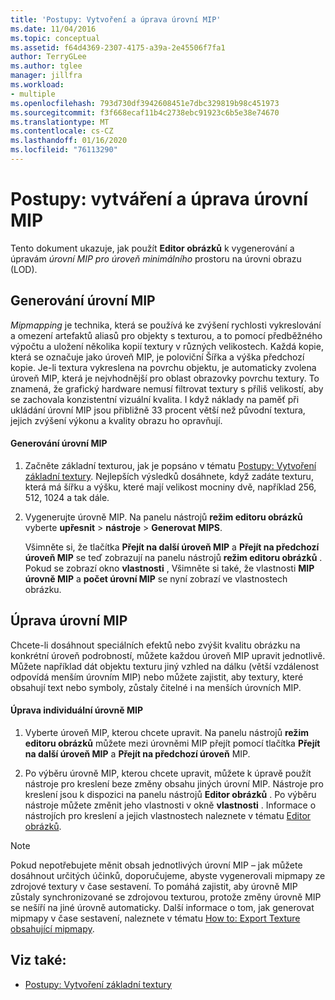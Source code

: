```yaml
---
title: 'Postupy: Vytvoření a úprava úrovní MIP'
ms.date: 11/04/2016
ms.topic: conceptual
ms.assetid: f64d4369-2307-4175-a39a-2e45506f7fa1
author: TerryGLee
ms.author: tglee
manager: jillfra
ms.workload:
- multiple
ms.openlocfilehash: 793d730df3942608451e7dbc329819b98c451973
ms.sourcegitcommit: f3f668ecaf11b4c2738ebc91923c6b5e38e74670
ms.translationtype: MT
ms.contentlocale: cs-CZ
ms.lasthandoff: 01/16/2020
ms.locfileid: "76113290"
---
```

# <a name="how-to-create-and-modify-mip-levels"></a>Postupy: vytváření a úprava úrovní MIP
Tento dokument ukazuje, jak použít **Editor obrázků** k vygenerování a úpravám *úrovní MIP pro úroveň minimálního* prostoru na úrovni obrazu (LOD).

## <a name="generating-mip-levels"></a>Generování úrovní MIP
*Mipmapping* je technika, která se používá ke zvýšení rychlosti vykreslování a omezení artefaktů aliasů pro objekty s texturou, a to pomocí předběžného výpočtu a uložení několika kopií textury v různých velikostech. Každá kopie, která se označuje jako úroveň MIP, je poloviční Šířka a výška předchozí kopie. Je-li textura vykreslena na povrchu objektu, je automaticky zvolena úroveň MIP, která je nejvhodnější pro oblast obrazovky povrchu textury. To znamená, že grafický hardware nemusí filtrovat textury s příliš velikostí, aby se zachovala konzistentní vizuální kvalita. I když náklady na paměť při ukládání úrovní MIP jsou přibližně 33 procent větší než původní textura, jejich zvýšení výkonu a kvality obrazu ho opravňují.

#### <a name="to-generate-mip-levels"></a>Generování úrovní MIP

1. Začněte základní texturou, jak je popsáno v tématu [Postupy: Vytvoření základní textury](../designers/how-to-create-a-basic-texture.md). Nejlepších výsledků dosáhnete, když zadáte texturu, která má šířku a výšku, které mají velikost mocniny dvě, například 256, 512, 1024 a tak dále.

2. Vygenerujte úrovně MIP. Na panelu nástrojů **režim editoru obrázků** vyberte **upřesnit** > **nástroje** > **Generovat MIPS**.

     Všimněte si, že tlačítka **Přejít na další úroveň MIP** a **Přejít na předchozí úroveň MIP** se teď zobrazují na panelu nástrojů **režim editoru obrázků** . Pokud se zobrazí okno **vlastnosti** , Všimněte si také, že vlastnosti **MIP úrovně MIP** a **počet úrovní MIP** se nyní zobrazí ve vlastnostech obrázku.

## <a name="modifying-mip-levels"></a>Úprava úrovní MIP
Chcete-li dosáhnout speciálních efektů nebo zvýšit kvalitu obrázku na konkrétní úroveň podrobností, můžete každou úroveň MIP upravit jednotlivě. Můžete například dát objektu texturu jiný vzhled na dálku (větší vzdálenost odpovídá menším úrovním MIP) nebo můžete zajistit, aby textury, které obsahují text nebo symboly, zůstaly čitelné i na menších úrovních MIP.

#### <a name="to-modify-an-individual-mip-level"></a>Úprava individuální úrovně MIP

1. Vyberte úroveň MIP, kterou chcete upravit. Na panelu nástrojů **režim editoru obrázků** můžete mezi úrovněmi MIP přejít pomocí tlačítka **Přejít na další úroveň MIP** a **Přejít na předchozí úroveň** MIP.

2. Po výběru úrovně MIP, kterou chcete upravit, můžete k úpravě použít nástroje pro kreslení beze změny obsahu jiných úrovní MIP. Nástroje pro kreslení jsou k dispozici na panelu nástrojů **Editor obrázků** . Po výběru nástroje můžete změnit jeho vlastnosti v okně **vlastnosti** . Informace o nástrojích pro kreslení a jejich vlastnostech naleznete v tématu [Editor obrázků](../designers/image-editor.md).

> [!NOTE]
> Pokud nepotřebujete měnit obsah jednotlivých úrovní MIP – jak můžete dosáhnout určitých účinků, doporučujeme, abyste vygenerovali mipmapy ze zdrojové textury v čase sestavení. To pomáhá zajistit, aby úrovně MIP zůstaly synchronizované se zdrojovou texturou, protože změny úrovně MIP se nešíří na jiné úrovně automaticky. Další informace o tom, jak generovat mipmapy v čase sestavení, naleznete v tématu [How to: Export Texture obsahující mipmapy](../designers/how-to-export-a-texture-that-contains-mipmaps.md).

## <a name="see-also"></a>Viz také:

- [Postupy: Vytvoření základní textury](../designers/how-to-create-a-basic-texture.md)
